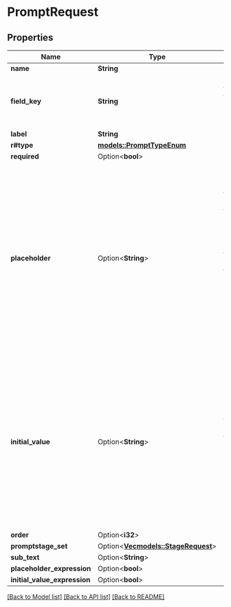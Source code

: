 # PromptRequest

## Properties

Name | Type | Description | Notes
------------ | ------------- | ------------- | -------------
**name** | **String** |  | 
**field_key** | **String** | Name of the form field, also used to store the value | 
**label** | **String** |  | 
**r#type** | [**models::PromptTypeEnum**](PromptTypeEnum.md) |  | 
**required** | Option<**bool**> |  | [optional]
**placeholder** | Option<**String**> | Optionally provide a short hint that describes the expected input value. When creating a fixed choice field, enable interpreting as expression and return a list to return multiple choices. | [optional]
**initial_value** | Option<**String**> | Optionally pre-fill the input with an initial value. When creating a fixed choice field, enable interpreting as expression and return a list to return multiple default choices. | [optional]
**order** | Option<**i32**> |  | [optional]
**promptstage_set** | Option<[**Vec<models::StageRequest>**](StageRequest.md)> |  | [optional]
**sub_text** | Option<**String**> |  | [optional]
**placeholder_expression** | Option<**bool**> |  | [optional]
**initial_value_expression** | Option<**bool**> |  | [optional]

[[Back to Model list]](../README.md#documentation-for-models) [[Back to API list]](../README.md#documentation-for-api-endpoints) [[Back to README]](../README.md)


